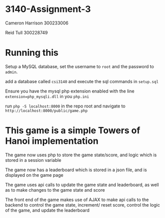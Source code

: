# 3140-Assignment-3
Cameron Harrison
300233006

Reid Tull
300228749

# Running this
Setup a MySQL database, set the username to `root` and the password to `admin`.

add a database called `csi3140` and execute the sql commands in `setup.sql`

Ensure you have the mysql php extension enabled with the line `extension=php_mysqli.dll` in you `php.ini`

run `php -S localhost:8000` in the repo root and navigate to `http://localhost:8000/public/game.php`

# This game is a simple Towers of Hanoi implementation

The game now uses php to store the game state/score, and logic which is stored in a session variable

The game now has a leaderboard which is stored in a json file, and is displayed on the game page

The game uses api calls to update the game state and leaderboard, as well as to make changes to the game state and score

The front end of the game makes use of AJAX to make api calls to the backend to control the game state, increment/ reset score, control the logic of the game, and update the leaderboard



